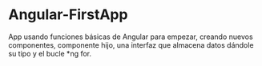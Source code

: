 # Angular-FirstApp
App usando funciones básicas de Angular para empezar, creando nuevos componentes, componente hijo, una interfaz que almacena datos dándole su tipo y el bucle *ng for.
